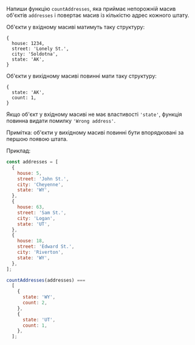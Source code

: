 Напиши функцію `countAddresses`, яка приймає непорожній масив об'єктів `addresses`
і повертає масив із кількістю адрес кожного штату.

Об'єкти у вхідному масиві матимуть таку структуру:

```
{
  house: 1234,
  street: 'Lonely St.',
  city: 'Soldotna',
  state: 'AK',
}
```

Об'єкти у вихідному масиві повинні мати таку структуру:

```
{
  state: 'AK',
  count: 1,
}
```

Якщо об'єкт у вхідному масиві не має властивості `'state'`, функція повинна
видати помилку `'Wrong address'`.

Примітка: об'єкти у вихідному масиві повинні бути впорядковані за першою появою
штата.

Приклад:

```javascript
const addresses = [
  {
    house: 5,
    street: 'John St.',
    city: 'Cheyenne',
    state: 'WY',
  },
  {
    house: 63,
    street: 'Sam St.',
    city: 'Logan',
    state: 'UT',
  },
  {
    house: 18,
    street: 'Edward St.',
    city: 'Riverton',
    state: 'WY',
  },
];

countAddresses(addresses) ===
  [
    {
      state: 'WY',
      count: 2,
    },
    {
      state: 'UT',
      count: 1,
    },
  ];
```
